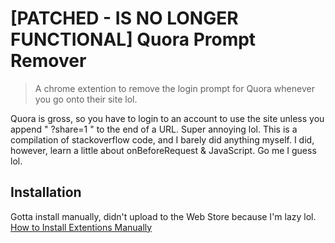 # [PATCHED - IS NO LONGER FUNCTIONAL] Quora Prompt Remover

> A chrome extention to remove the login prompt for Quora whenever you go onto their site lol.

Quora is gross, so you have to login to an account to use the site unless you append " ?share=1 " to the end of a URL. Super annoying lol.
This is a compilation of stackoverflow code, and I barely did anything myself. I did, however, learn a little
about onBeforeRequest & JavaScript. Go me I guess lol.


## Installation

Gotta install manually, didn't upload to the Web Store because I'm lazy lol. [How to Install Extentions Manually](https://www.cnet.com/how-to/how-to-install-chrome-extensions-manually/)
